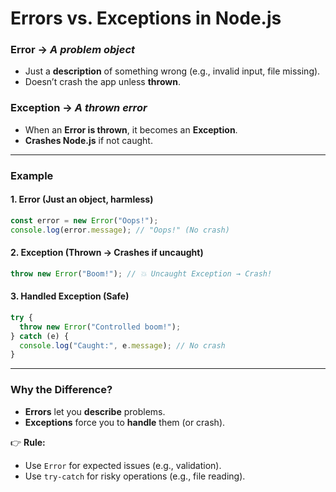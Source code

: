 # Errors vs. Exceptions in Node.js

### **Error** → *A problem object*  
- Just a **description** of something wrong (e.g., invalid input, file missing).  
- Doesn’t crash the app unless **thrown**.  

### **Exception** → *A thrown error*  
- When an **Error is thrown**, it becomes an **Exception**.  
- **Crashes Node.js** if not caught.  

---  

### **Example**  

#### 1. **Error (Just an object, harmless)**  
```javascript
const error = new Error("Oops!");  
console.log(error.message); // "Oops!" (No crash)  
```  

#### 2. **Exception (Thrown → Crashes if uncaught)**  
```javascript
throw new Error("Boom!"); // 💥 Uncaught Exception → Crash!  
```  

#### 3. **Handled Exception (Safe)**  
```javascript
try {  
  throw new Error("Controlled boom!");  
} catch (e) {  
  console.log("Caught:", e.message); // No crash  
}  
```  

---  

### **Why the Difference?**  
- **Errors** let you **describe** problems.  
- **Exceptions** force you to **handle** them (or crash).  

👉 **Rule:**  
- Use `Error` for expected issues (e.g., validation).  
- Use `try-catch` for risky operations (e.g., file reading).  

